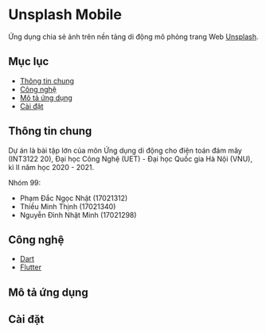 # Unsplash Mobile
Ứng dụng chia sẻ ảnh trên nền tảng di động mô phỏng trang Web [Unsplash](https://unsplash.com/).

## Mục lục

- [Thông tin chung](#thông-tin-chung)
- [Công nghệ](#công-nghệ)
- [Mô tả ứng dụng](#mô-tả-ứng-dụng)
- [Cài đặt](#cài-đặt)

## Thông tin chung
Dự án là bài tập lớn của môn Ứng dụng di động cho điện toán đám mây (INT3122 20), Đại học Công Nghệ (UET) - Đại học Quốc gia Hà Nội (VNU), kì II năm học 2020 - 2021.

Nhóm 99:
- Phạm Đắc Ngọc Nhật (17021312)
- Thiều Minh Thịnh (17021340)
- Nguyễn Đình Nhật Minh (17021298)


## Công nghệ

- [Dart](https://dart.dev/overview)
- [Flutter](https://flutter.dev/)

## Mô tả ứng dụng

## Cài đặt
